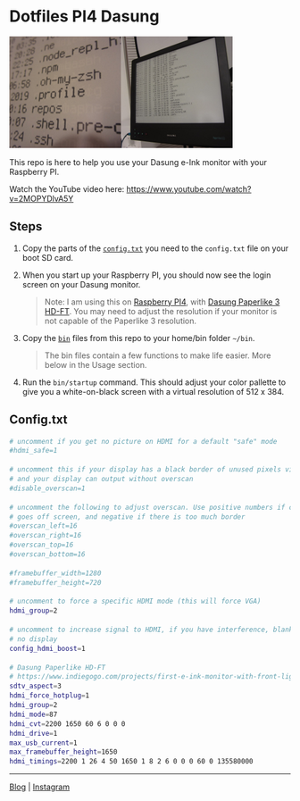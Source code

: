 # Dotfiles PI4 Dasung

<img src="dasung-paperlike-3-pi-4-close-up.jpg" width="200"/><img src="dasung-paperlike-3-pi-4.jpg" width="200" />

This repo is here to help you use your Dasung e-Ink monitor with your Raspberry PI.

Watch the YouTube video here:
https://www.youtube.com/watch?v=2MOPYDlvA5Y

## Steps

1. Copy the parts of the [`config.txt`](config.txt) you need to the `config.txt` file on your boot SD card.

2. When you start up your Raspberry PI, you should now see the login screen on your Dasung monitor.

    > Note: I am using this on [Raspberry PI4](https://www.raspberrypi.org/products/raspberry-pi-4-model-b/), with [Dasung Paperlike 3 HD-FT](https://www.amazon.com/Dasung-Paperlike-Front-Light-Touch-Monitor/dp/B07SKS6CS7). You may need to adjust the resolution if your monitor is not capable of the Paperlike 3 resolution.

3. Copy the [`bin`](bin/)  files from this repo to your home/bin folder `~/bin`.

    > The bin files contain a few functions to make life easier. More below in the Usage section.

4. Run the `bin/startup` command. This should adjust your color pallette to give you a white-on-black screen with a virtual resolution of 512 x 384.

## Config.txt

```bash
# uncomment if you get no picture on HDMI for a default "safe" mode
#hdmi_safe=1

# uncomment this if your display has a black border of unused pixels visible
# and your display can output without overscan
#disable_overscan=1

# uncomment the following to adjust overscan. Use positive numbers if console
# goes off screen, and negative if there is too much border
#overscan_left=16
#overscan_right=16
#overscan_top=16
#overscan_bottom=16

#framebuffer_width=1280
#framebuffer_height=720

# uncomment to force a specific HDMI mode (this will force VGA)
hdmi_group=2

# uncomment to increase signal to HDMI, if you have interference, blanking, or
# no display
config_hdmi_boost=1

# Dasung Paperlike HD-FT 
# https://www.indiegogo.com/projects/first-e-ink-monitor-with-front-light-touch
sdtv_aspect=3
hdmi_force_hotplug=1
hdmi_group=2
hdmi_mode=87
hdmi_cvt=2200 1650 60 6 0 0 0
hdmi_drive=1
max_usb_current=1
max_framebuffer_height=1650
hdmi_timings=2200 1 26 4 50 1650 1 8 2 6 0 0 0 60 0 135580000 
```

---

[Blog](https://f1lt3r.io) | [Instagram](https://www.instagram.com/f1lt3r/)

